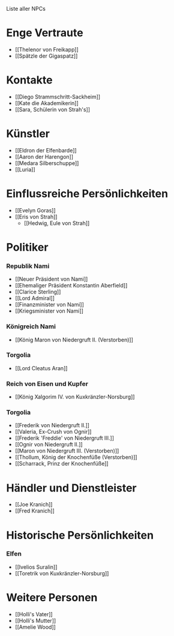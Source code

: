 Liste aller NPCs

# Enge Vertraute
- [[Thelenor von Freikapp]]
- [[Spätzle der Gigaspatz]]

# Kontakte
- [[Diego Strammschritt-Sackheim]]
- [[Kate die Akademikerin]]
- [[Sara, Schülerin von Strah's]]

# Künstler
- [[Eldron der Elfenbarde]]
- [[Aaron der Harengon]]
- [[Medara Silberschuppe]]
- [[Luria]]

# Einflussreiche Persönlichkeiten
- [[Evelyn Goras]]
- [[Eris von Strah]]
	- [[Hedwig, Eule von Strah]]

# Politiker

### Republik Nami
- [[Neuer Präsident von Nami]]
- [[Ehemaliger Präsident Konstantin Aberfield]]
- [[Clarice Sterling]]
- [[Lord Admiral]]
- [[Finanzminister von Nami]]
- [[Kriegsminister von Nami]]

### Königreich Nami
- [[König Maron von Niedergruft II. (Verstorben)]]

### Torgolia
- [[Lord Cleatus Aran]]

### Reich von Eisen und Kupfer
- [[König Xalgorim IV. von Kuxkränzler-Norsburg]]

### Torgolia
- [[Frederik von Niedergruft II.]]
- [[Valeria, Ex-Crush von Ognir]]
- [[Frederik 'Freddie' von Niedergruft III.]]
- [[Ognir von Niedergruft II.]]
- [[Maron von Niedergruft III. (Verstorben)]]
- [[Thollum, König der Knochenfüße (Verstorben)]]
- [[Scharrack, Prinz der Knochenfüße]]

# Händler und Dienstleister
- [[Joe Kranich]]
- [[Fred Kranich]]

# Historische Persönlichkeiten

### Elfen
- [[Ivelios Suralin]]
- [[Toretrik von Kuxkränzler-Norsburg]]

# Weitere Personen
- [[Holli's Vater]]
- [[Holli's Mutter]]
- [[Amelie Wood]]